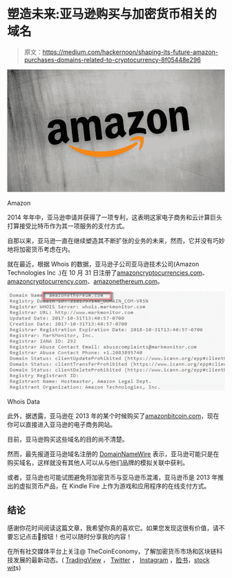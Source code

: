# 塑造未来:亚马逊购买与加密货币相关的域名

> 原文：<https://medium.com/hackernoon/shaping-its-future-amazon-purchases-domains-related-to-cryptocurrency-8f05448e296>

![](img/4ca635e076665621e95d2ee204cd63f7.png)

Amazon

2014 年年中，亚马逊申请并获得了一项专利，这表明这家电子商务和云计算巨头打算接受比特币作为其一项服务的支付方式。

自那以来，亚马逊一直在继续塑造其不断扩张的业务的未来，然而，它并没有巧妙地将加密货币考虑在内。

就在最近，根据 Whois 的数据，亚马逊子公司亚马逊技术公司(Amazon Technologies Inc .)在 10 月 31 日注册了[amazoncryptocurrencies.com](https://www.whois.com/whois/amazoncryptocurrencies.com)、[amazoncryptocurrency.com](https://www.whois.com/whois/amazoncryptocurrency.com)、[amazonethereum.com](https://www.whois.com/whois/amazonethereum.com)。

![](img/33ec19c7c6160194cce03b9efe841599.png)

Whois Data

此外，据透露，亚马逊在 2013 年的某个时候购买了[amazonbitcoin.com](https://www.amazon.com/ref=as_li_ss_tl?_encoding=UTF8&camp=1789&creative=390957&linkCode=ur2&tag=amznipops-20&linkId=VETEOIMPO7O4WRWZ)，现在你可以直接进入亚马逊的电子商务网站。

目前，亚马逊购买这些域名的目的尚不清楚。

然而，最先报道亚马逊域名注册的 [DomainNameWire](https://domainnamewire.com) 表示，亚马逊可能只是在购买域名，这样就没有其他人可以从与他们品牌的模拟关联中获利。

或者，亚马逊也可能试图避免将加密货币与亚马逊币混淆，亚马逊币是 2013 年推出的虚拟货币产品，在 Kindle Fire 上作为游戏和应用程序的在线支付方式。

## 结论

感谢你花时间阅读这篇文章，我希望你真的喜欢它。如果您发现这很有价值，请不要忘记点击👏按钮！也可以随时分享我的内容！

在所有社交媒体平台上关注@ TheCoinEconomy，了解加密货币市场和区块链科技发展的最新动态。( [TradingView](https://www.tradingview.com/u/thecoineconomy/) ， [Twitter](https://twitter.com/thecoineconomy) ， [Instagram](https://www.instagram.com/thecoineconomy/) ，[脸书](https://www.facebook.com/Thecoineconomy-353316841786257/)，[stock wit](https://stocktwits.com/TheCoinEconomy)s)
